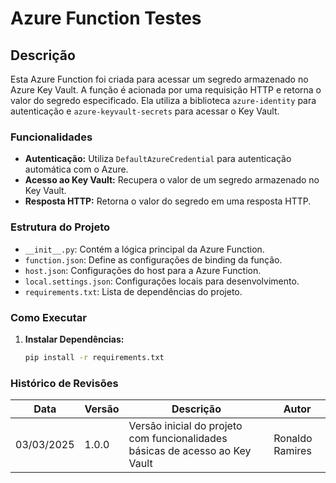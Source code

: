# Azure Function Testes

## Descrição

Esta Azure Function foi criada para acessar um segredo armazenado no Azure Key Vault. A função é acionada por uma requisição HTTP e retorna o valor do segredo especificado. Ela utiliza a biblioteca `azure-identity` para autenticação e `azure-keyvault-secrets` para acessar o Key Vault.

### Funcionalidades

- **Autenticação:** Utiliza `DefaultAzureCredential` para autenticação automática com o Azure.
- **Acesso ao Key Vault:** Recupera o valor de um segredo armazenado no Key Vault.
- **Resposta HTTP:** Retorna o valor do segredo em uma resposta HTTP.

### Estrutura do Projeto

- `__init__.py`: Contém a lógica principal da Azure Function.
- `function.json`: Define as configurações de binding da função.
- `host.json`: Configurações do host para a Azure Function.
- `local.settings.json`: Configurações locais para desenvolvimento.
- `requirements.txt`: Lista de dependências do projeto.

### Como Executar

1. **Instalar Dependências:**
   ```bash
   pip install -r requirements.txt

### Histórico de Revisões

| Data | Versão | Descrição | Autor |
|------|---------|-----------|--------|
| 03/03/2025 | 1.0.0 | Versão inicial do projeto com funcionalidades básicas de acesso ao Key Vault | Ronaldo Ramires |
